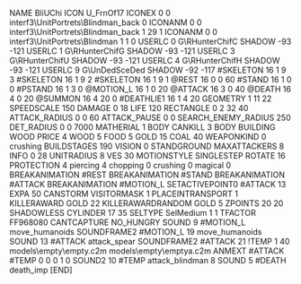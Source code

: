 NAME BliUChi
ICON U_FrnOf17
ICONEX 0 0 interf3\UnitPortrets\Blindman_back 0
ICONANM 0 0 interf3\UnitPortrets\Blindman_back 1 29 1
ICONANM 0 0 interf3\UnitPortrets\Blindman 1 1 0
USERLC 0 G\RHunterChifC SHADOW -93 -121
USERLC 1 G\RHunterChifG SHADOW -93 -121
USERLC 3 G\RHunterChifU SHADOW -93 -121
USERLC 4 G\RHunterChifH SHADOW -93 -121
USERLC 			9 G\UnDedSceDed SHADOW -92 -117
#SKELETON               16 1 9 3
#SKELETON               16 1 9 2
#SKELETON               16 1 9 1
@REST      16 0 0 60
#STAND     16 1 0 0
#PSTAND    16 1 3 0
@MOTION_L  16 1 0 20
@ATTACK    16 3 0 40
@DEATH     16 4 0 20
@SUMMON     16 4 20 0 
#DEATHLIE1 16 1 4 20
GEOMETRY 1 11 22
SPEEDSCALE 150
DAMAGE   0 18
LIFE     120
RECTANGLE 0 2 32 40
ATTACK_RADIUS 0 0 60
ATTACK_PAUSE 0 0
SEARCH_ENEMY_RADIUS 250
DET_RADIUS 0 0 7000
MATHERIAL 1 BODY
CANKILL 3 BODY BUILDING WOOD
PRICE 4 WOOD 5 FOOD 5 GOLD 15 COAL 40
WEAPONKIND 0 crushing
BUILDSTAGES 190
VISION 0
STANDGROUND
MAXATTACKERS 8
INFO 0 28
UNITRADIUS 8
VES 30
MOTIONSTYLE SINGLESTEP
ROTATE 16
PROTECTION 4 piercing 4 chopping 0 crushing 0 magical 0
BREAKANIMATION #REST
BREAKANIMATION #STAND
BREAKANIMATION #ATTACK
BREAKANIMATION #MOTION_L
SETACTIVEPOINT0 #ATTACK 13
EXPA 50
CANSTORM
VISITORMASK 1
PLACEINTRANSPORT 1
KILLERAWARD             GOLD 22
KILLERAWARDRANDOM       GOLD 5
ZPOINTS 20 20
SHADOWLESS
CYLINDER 17 35
SELTYPE SelMedium 1 1
TFACTOR FF968080
CANTCAPTURE
NO_HUNGRY
SOUND 9 #MOTION_L move_humanoids
SOUNDFRAME2 #MOTION_L 19 move_humanoids
SOUND 13 #ATTACK attack_spear
SOUNDFRAME2 #ATTACK 21
!TEMP  1 40 models\empty\empty.c2m models\empty\emptya.c2m
ANMEXT #ATTACK #TEMP 0 0 0 1 0
SOUND2 10 #TEMP attack_blindman 8
SOUND 5 #DEATH death_imp
[END]
 